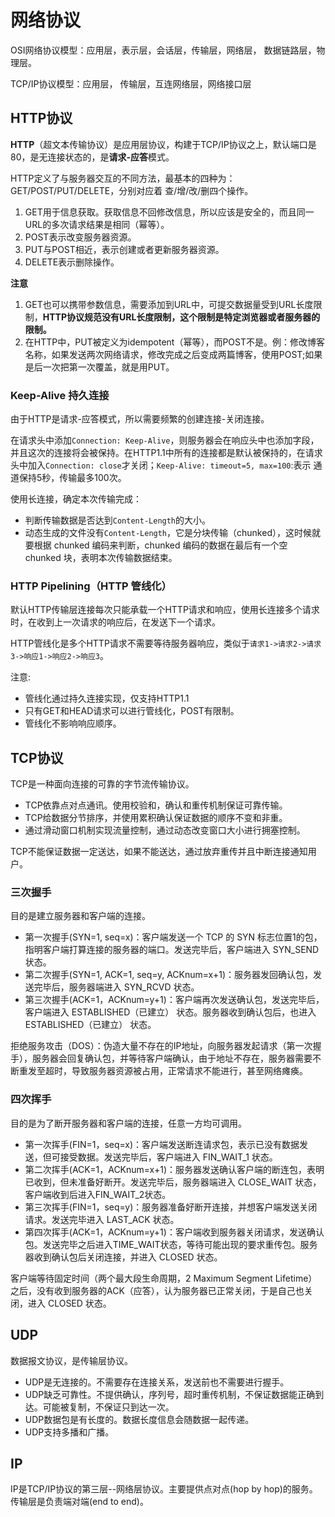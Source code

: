 # 网络协议

OSI网络协议模型：应用层，表示层，会话层，传输层，网络层，    数据链路层，物理层。

TCP/IP协议模型：应用层，              传输层，互连网络层，网络接口层


## HTTP协议

**HTTP**（超文本传输协议）是应用层协议，构建于TCP/IP协议之上，默认端口是80，是无连接状态的，是**请求-应答**模式。

HTTP定义了与服务器交互的不同方法，最基本的四种为：GET/POST/PUT/DELETE，分别对应着 查/增/改/删四个操作。

1. GET用于信息获取。获取信息不回修改信息，所以应该是安全的，而且同一URL的多次请求结果是相同（幂等）。
2. POST表示改变服务器资源。
3. PUT与POST相近，表示创建或者更新服务器资源。
4. DELETE表示删除操作。

**注意**

1. GET也可以携带参数信息，需要添加到URL中，可提交数据量受到URL长度限制，**HTTP协议规范没有URL长度限制，这个限制是特定浏览器或者服务器的限制。**
2. 在HTTP中，PUT被定义为idempotent（幂等），而POST不是。例：修改博客名称，如果发送两次网络请求，修改完成之后变成两篇博客，使用POST;如果是后一次把第一次覆盖，就是用PUT。

### Keep-Alive 持久连接

由于HTTP是请求-应答模式，所以需要频繁的创建连接-关闭连接。

在请求头中添加```Connection: Keep-Alive```，则服务器会在响应头中也添加字段，并且这次的连接将会被保持。在HTTP1.1中所有的连接都是默认被保持的，在请求头中加入```Connection: close```才关闭；```Keep-Alive: timeout=5, max=100```:表示 通道保持5秒，传输最多100次。

使用长连接，确定本次传输完成：
* 判断传输数据是否达到```Content-Length```的大小。
* 动态生成的文件没有```Content-Length```，它是分块传输（chunked），这时候就要根据 chunked 编码来判断，chunked 编码的数据在最后有一个空 chunked 块，表明本次传输数据结束。

### HTTP Pipelining（HTTP 管线化）

默认HTTP传输层连接每次只能承载一个HTTP请求和响应，使用长连接多个请求时，在收到上一次请求的响应后，在发送下一个请求。

HTTP管线化是多个HTTP请求不需要等待服务器响应，类似于```请求1->请求2->请求3->响应1->响应2->响应3```。

注意:
* 管线化通过持久连接实现，仅支持HTTP1.1
* 只有GET和HEAD请求可以进行管线化，POST有限制。
* 管线化不影响响应顺序。

## TCP协议

TCP是一种面向连接的可靠的字节流传输协议。

* TCP依靠点对点通讯。使用校验和，确认和重传机制保证可靠传输。
* TCP给数据分节排序，并使用累积确认保证数据的顺序不变和非重。
* 通过滑动窗口机制实现流量控制，通过动态改变窗口大小进行拥塞控制。

TCP不能保证数据一定送达，如果不能送达，通过放弃重传并且中断连接通知用户。

### 三次握手

目的是建立服务器和客户端的连接。

* 第一次握手(SYN=1, seq=x)：客户端发送一个 TCP 的 SYN 标志位置1的包，指明客户端打算连接的服务器的端口。发送完毕后，客户端进入 SYN_SEND 状态。
* 第二次握手(SYN=1, ACK=1, seq=y, ACKnum=x+1)：服务器发回确认包，发送完毕后，服务器端进入 SYN_RCVD 状态。
* 第三次握手(ACK=1，ACKnum=y+1)：客户端再次发送确认包，发送完毕后，客户端进入 ESTABLISHED（已建立） 状态。服务器收到确认包后，也进入ESTABLISHED（已建立） 状态。

拒绝服务攻击（DOS）：伪造大量不存在的IP地址，向服务器发起请求（第一次握手），服务器会回复确认包，并等待客户端确认，由于地址不存在，服务器需要不断重发至超时，导致服务器资源被占用，正常请求不能进行，甚至网络瘫痪。

### 四次挥手

目的是为了断开服务器和客户端的连接，任意一方均可调用。

* 第一次挥手(FIN=1，seq=x)：客户端发送断连请求包，表示已没有数据发送，但可接受数据。发送完毕后，客户端进入 FIN_WAIT_1 状态。
* 第二次挥手(ACK=1，ACKnum=x+1)：服务器发送确认客户端的断连包，表明已收到，但未准备好断开。发送完毕后，服务器端进入 CLOSE_WAIT 状态，客户端收到后进入FIN_WAIT_2状态。
* 第三次挥手(FIN=1，seq=y)：服务器准备好断开连接，并想客户端发送关闭请求。发送完毕进入 LAST_ACK 状态。
* 第四次挥手(ACK=1，ACKnum=y+1)：客户端收到服务器关闭请求，发送确认包。发送完毕之后进入TIME_WAIT状态，等待可能出现的要求重传包。服务器收到确认包后关闭连接，并进入 CLOSED 状态。

客户端等待固定时间（两个最大段生命周期，2 Maximum Segment Lifetime）之后，没有收到服务器的ACK（应答），认为服务器已正常关闭，于是自己也关闭，进入 CLOSED 状态。

## UDP

数据报文协议，是传输层协议。

* UDP是无连接的。不需要存在连接关系，发送前也不需要进行握手。
* UDP缺乏可靠性。不提供确认，序列号，超时重传机制，不保证数据能正确到达。可能被复制，不保证只到达一次。
* UDP数据包是有长度的。数据长度信息会随数据一起传递。
* UDP支持多播和广播。

## IP

IP是TCP/IP协议的第三层--网络层协议。主要提供点对点(hop by hop)的服务。传输层是负责端对端(end to end)。
